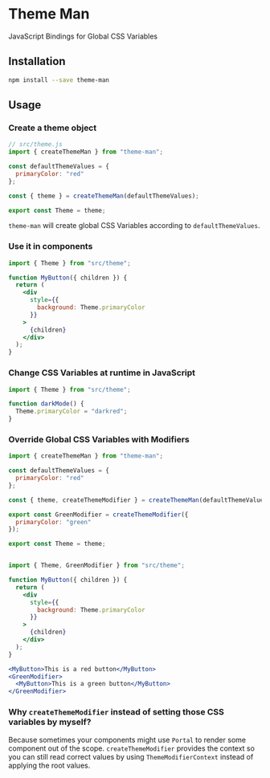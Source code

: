 # Theme Man

JavaScript Bindings for Global CSS Variables

## Installation

```sh
npm install --save theme-man
```

## Usage

### Create a theme object

```js
// src/theme.js
import { createThemeMan } from "theme-man";

const defaultThemeValues = {
  primaryColor: "red"
};

const { theme } = createThemeMan(defaultThemeValues);

export const Theme = theme;
```

`theme-man` will create global CSS Variables according to `defaultThemeValues`.

### Use it in components

```jsx
import { Theme } from "src/theme";

function MyButton({ children }) {
  return (
    <div
      style={{
        background: Theme.primaryColor
      }}
    >
      {children}
    </div>
  );
}
```

### Change CSS Variables at runtime in JavaScript

```js
import { Theme } from "src/theme";

function darkMode() {
  Theme.primaryColor = "darkred";
}
```

### Override Global CSS Variables with Modifiers

```js
import { createThemeMan } from "theme-man";

const defaultThemeValues = {
  primaryColor: "red"
};

const { theme, createThemeModifier } = createThemeMan(defaultThemeValues);

export const GreenModifier = createThemeModifier({
  primaryColor: "green"
});

export const Theme = theme;
```

```jsx

import { Theme, GreenModifier } from "src/theme";

function MyButton({ children }) {
  return (
    <div
      style={{
        background: Theme.primaryColor
      }}
    >
      {children}
    </div>
  );
}

<MyButton>This is a red button</MyButton>
<GreenModifier>
  <MyButton>This is a green button</MyButton>
</GreenModifier>
```

### Why `createThemeModifier` instead of setting those CSS variables by myself?

Because sometimes your components might use `Portal` to render some component out of the scope. `createThemeModifier` provides the context so you can still read correct values by using `ThemeModifierContext` instead of applying the root values.
